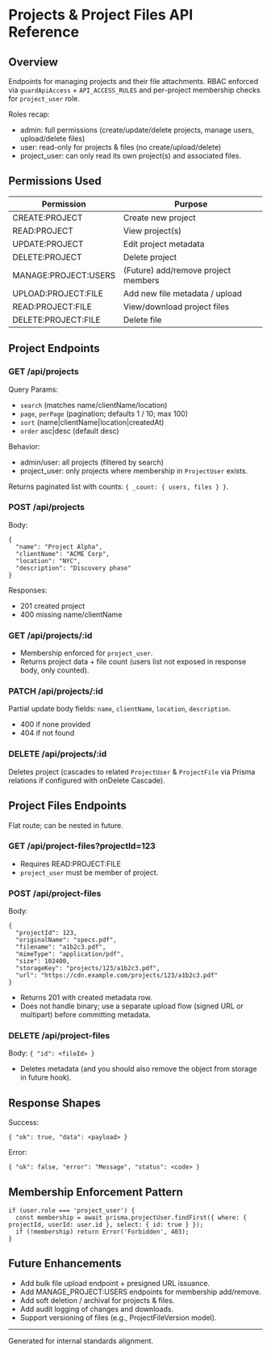 # Projects & Project Files API Reference

## Overview
Endpoints for managing projects and their file attachments. RBAC enforced via `guardApiAccess` + `API_ACCESS_RULES` and per-project membership checks for `project_user` role.

Roles recap:
- admin: full permissions (create/update/delete projects, manage users, upload/delete files)
- user: read-only for projects & files (no create/upload/delete)
- project_user: can only read its own project(s) and associated files.

## Permissions Used
| Permission | Purpose |
|------------|---------|
| CREATE:PROJECT | Create new project |
| READ:PROJECT | View project(s) |
| UPDATE:PROJECT | Edit project metadata |
| DELETE:PROJECT | Delete project |
| MANAGE:PROJECT:USERS | (Future) add/remove project members |
| UPLOAD:PROJECT:FILE | Add new file metadata / upload |
| READ:PROJECT:FILE | View/download project files |
| DELETE:PROJECT:FILE | Delete file |

## Project Endpoints

### GET /api/projects
Query Params:
- `search` (matches name/clientName/location)
- `page`, `perPage` (pagination; defaults 1 / 10; max 100)
- `sort` (name|clientName|location|createdAt)
- `order` asc|desc (default desc)

Behavior:
- admin/user: all projects (filtered by search)
- project_user: only projects where membership in `ProjectUser` exists.

Returns paginated list with counts: `{ _count: { users, files } }`.

### POST /api/projects
Body:
```
{
  "name": "Project Alpha",
  "clientName": "ACME Corp",
  "location": "NYC",
  "description": "Discovery phase"
}
```
Responses:
- 201 created project
- 400 missing name/clientName

### GET /api/projects/:id
- Membership enforced for `project_user`.
- Returns project data + file count (users list not exposed in response body, only counted).

### PATCH /api/projects/:id
Partial update body fields: `name`, `clientName`, `location`, `description`.
- 400 if none provided
- 404 if not found

### DELETE /api/projects/:id
Deletes project (cascades to related `ProjectUser` & `ProjectFile` via Prisma relations if configured with onDelete Cascade).

## Project Files Endpoints
Flat route; can be nested in future.

### GET /api/project-files?projectId=123
- Requires READ:PROJECT:FILE
- `project_user` must be member of project.

### POST /api/project-files
Body:
```
{
  "projectId": 123,
  "originalName": "specs.pdf",
  "filename": "a1b2c3.pdf",
  "mimeType": "application/pdf",
  "size": 102400,
  "storageKey": "projects/123/a1b2c3.pdf",
  "url": "https://cdn.example.com/projects/123/a1b2c3.pdf"
}
```
- Returns 201 with created metadata row.
- Does not handle binary; use a separate upload flow (signed URL or multipart) before committing metadata.

### DELETE /api/project-files
Body: `{ "id": <fileId> }`
- Deletes metadata (and you should also remove the object from storage in future hook).

## Response Shapes
Success:
```
{ "ok": true, "data": <payload> }
```
Error:
```
{ "ok": false, "error": "Message", "status": <code> }
```

## Membership Enforcement Pattern
```
if (user.role === 'project_user') {
  const membership = await prisma.projectUser.findFirst({ where: { projectId, userId: user.id }, select: { id: true } });
  if (!membership) return Error('Forbidden', 403);
}
```

## Future Enhancements
- Add bulk file upload endpoint + presigned URL issuance.
- Add MANAGE_PROJECT:USERS endpoints for membership add/remove.
- Add soft deletion / archival for projects & files.
- Add audit logging of changes and downloads.
- Support versioning of files (e.g., ProjectFileVersion model).

---
Generated for internal standards alignment.
